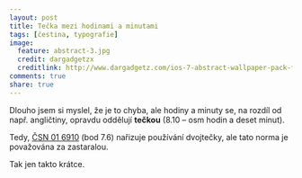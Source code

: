 ```yaml
---
layout: post
title: Tečka mezi hodinami a minutami
tags: [čestina, typografie]
image:
  feature: abstract-3.jpg
  credit: dargadgetzx
  creditlink: http://www.dargadgetz.com/ios-7-abstract-wallpaper-pack-for-iphone-5-and-ipod-touch-retina/
comments: true
share: true
---
```


Dlouho jsem si myslel, že je to chyba, ale hodiny a minuty se, na rozdíl od např. angličtiny, opravdu oddělují **tečkou** (8.10 – osm hodin a deset minut).

Tedy, [ČSN 01 6910](http://www.severskelisty.cz/redakce/csn016910.pdf) (bod 7.6) nařizuje používání dvojtečky, ale tato norma je považována za zastaralou.

Tak jen takto krátce.
